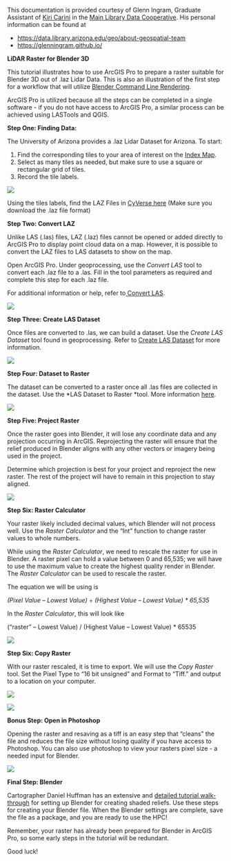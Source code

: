 This documentation is provided courtesy of Glenn Ingram, Graduate Assistant of
<a href="https://new.library.arizona.edu/people/kiri-carini" class="external-link">Kiri Carini</a>
in the
<a href="https://data.library.arizona.edu/" class="external-link">Main Library Data Cooperative</a>.
His personal information can be found at

-   <a href="https://data.library.arizona.edu/geo/about-geospatial-team" class="external-link">https://data.library.arizona.edu/geo/about-geospatial-team</a>
-   <a href="https://glenningram.github.io/" class="external-link">https://glenningram.github.io/</a>

**LiDAR Raster for Blender 3D**

This tutorial illustrates how to use ArcGIS Pro to prepare a raster
suitable for Blender 3D out of .laz Lidar Data. This is also an
illustration of the first step for a workflow that will utilize [Blender
Command Line
Rendering](/wiki/spaces/UAHPC/pages/75990901/Blender+Command+Line+Rendering).  

ArcGIS Pro is utilized because all the steps can be completed in a
single software - if you do not have access to ArcGIS Pro, a similar
process can be achieved using LASTools and QGIS.

**Step One: Finding Data:**

The University of Arizona provides a .laz Lidar Dataset for Arizona. To
start:

1.  Find the corresponding tiles to your area of interest on the
    <a href="https://uagis.maps.arcgis.com/apps/instant/minimalist/index.html?appid=309f5e58136b4116887f29e3475b64b6" class="external-link"><span>Index Map</span></a>.
2.  Select as many tiles as needed, but make sure to use a square or
    rectangular grid of tiles.
3.  Record the tile labels.

<span
class="confluence-embedded-file-wrapper"><img src="../../all_images/uarizona.atlassian.net/wiki/download/attachments/75990163/image2022-4-26_8-51-7_0.png " class="confluence-embedded-image" /></span>

  
  
  

Using the tiles labels, find the LAZ Files in
<a href="https://data.cyverse.org/dav-anon/iplant/projects/azgs/GIS_Data_NP112_NP212/" class="external-link"><span>CyVerse here</span></a>
(Make sure you download the .laz file format)

**Step Two: Convert LAZ**

Unlike LAS (.las) files, LAZ (.laz) files cannot be opened or added
directly to ArcGIS Pro to display point cloud data on a map. However, it
is possible to convert the LAZ files to LAS datasets to show on the
map. 

Open ArcGIS Pro. Under geoprocessing, use the *Convert LAS* tool to
convert each .laz file to a .las. Fill in the tool parameters as
required and complete this step for each .laz file.

For additional information or help, refer
to<a href="http://pro.arcgis.com/en/pro-app/tool-reference/conversion/convert-las.htm" class="external-link"><span> Convert LAS</span></a>.

  
<span
class="confluence-embedded-file-wrapper"><img src="../../all_images/uarizona.atlassian.net/wiki/download/attachments/75990163/image2022-4-26_8-51-21_0.png " class="confluence-embedded-image" /></span>  
  

**Step Three: Create LAS Dataset**

Once files are converted to .las, we can build a dataset. Use the
*Create LAS Dataset* tool found in geoprocessing. Refer to
<a href="https://pro.arcgis.com/en/pro-app/2.8/help/data/las-dataset/create-a-las-datasets.htm" class="external-link"><span>Create LAS Dataset</span></a>
for more information.

  
<span
class="confluence-embedded-file-wrapper"><img src="../../all_images/uarizona.atlassian.net/wiki/download/attachments/75990163/image2022-4-26_8-51-47_0.png " class="confluence-embedded-image" /></span>  
  

**Step Four: Dataset to Raster**

The dataset can be converted to a raster once all .las files are
collected in the dataset. Use the *LAS Dataset to Raster *tool. More
information
<a href="https://pro.arcgis.com/en/pro-app/2.7/help/analysis/raster-functions/las-dataset-to-raster-function.htm" class="external-link"><span>here</span></a>.

<span
class="confluence-embedded-file-wrapper"><img src="../../all_images/uarizona.atlassian.net/wiki/download/attachments/75990163/image2022-4-26_8-51-58_0.png " class="confluence-embedded-image" /></span>

**Step Five: Project Raster**

Once the raster goes into Blender, it will lose any coordinate data and
any projection occurring in ArcGIS. Reprojecting the raster will ensure
that the relief produced in Blender aligns with any other vectors or
imagery being used in the project.

Determine which projection is best for your project and reproject the
new raster. The rest of the project will have to remain in this
projection to stay aligned.

  

  

<span
class="confluence-embedded-file-wrapper"><img src="../../all_images/uarizona.atlassian.net/wiki/download/attachments/75990163/image2022-4-26_8-52-27_0.png " class="confluence-embedded-image" /></span>

**Step Six: Raster Calculator**

Your raster likely included decimal values, which Blender will not
process well. Use the *Raster Calculator* and the “Int” function to
change raster values to whole numbers.

While using the *Raster Calculator*, we need to rescale the raster for
use in Blender. A raster pixel can hold a value between 0 and 65,535; we
will have to use the maximum value to create the highest quality render
in Blender. The *Raster Calculator* can be used to rescale the raster.

The equation we will be using is 

*(Pixel Value – Lowest Value) ÷ (Highest Value – Lowest Value) \*
65,535*

In the *Raster Calculator*, this will look like

(“raster” – Lowest Value) / (Highest Value – Lowest Value) \* 65535

<span
class="confluence-embedded-file-wrapper"><img src="../../all_images/uarizona.atlassian.net/wiki/download/attachments/75990163/image2022-4-26_8-54-33_0.png " class="confluence-embedded-image" /></span>

**Step Six: Copy Raster**

With our raster rescaled, it is time to export. We will use the *Copy
Raster* tool. Set the Pixel Type to “16 bit unsigned” and Format to
“Tiff.” and output to a location on your computer.

<span
class="confluence-embedded-file-wrapper"><img src="../../all_images/uarizona.atlassian.net/wiki/download/attachments/75990163/image2022-4-26_8-54-8_0.png " class="confluence-embedded-image" /></span>

<span
class="confluence-embedded-file-wrapper"><img src="../../all_images/uarizona.atlassian.net/wiki/download/attachments/75990163/image2022-4-26_8-53-51_0.png " class="confluence-embedded-image" /></span>

**Bonus Step: Open in Photoshop**

Opening the raster and resaving as a tiff is an easy step that “cleans”
the file and reduces the file size without losing quality if you have
access to Photoshop. You can also use photoshop to view your rasters
pixel size - a needed input for Blender.

<span
class="confluence-embedded-file-wrapper"><img src="../../all_images/uarizona.atlassian.net/wiki/download/attachments/75990163/image2022-4-26_8-54-53_0.png " class="confluence-embedded-image" /></span>

**Final Step: Blender**

Cartographer Daniel Huffman has an extensive and
<a href="https://somethingaboutmaps.wordpress.com/2017/11/16/creating-shaded-relief-in-blender/" class="external-link"><span>detailed tutorial walk-through</span></a>
for setting up Blender for creating shaded reliefs. Use these steps for
creating your Blender file. When the Blender settings are complete, save
the file as a package, and you are ready to use the HPC!

Remember, your raster has already been prepared for Blender in ArcGIS
Pro, so some early steps in the tutorial will be redundant. 

Good luck!

  
  

<span id="confluence-server-performance"
style="display:none;">{"serverDuration": 20, "requestCorrelationId":
"531c1ee744e546d58d1dc765a3d589c4"}</span>
